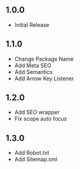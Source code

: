 ## 1.0.0
- Initial Release

## 1.1.0
- Change Package Name
- Add Meta SEO
- Add Semantics
- Add Arrow Key Listener

## 1.2.0
- Add SEO wrapper
- Fix scope auto focus

## 1.3.0
- Add Robot.txt
- Add Sitemap.xml